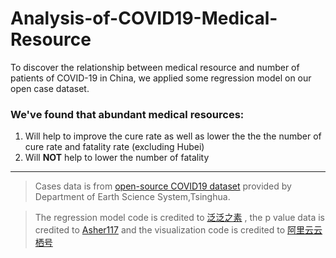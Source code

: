 # Analysis-of-COVID19-Medical-Resource


To discover the relationship between medical resource and number of patients of COVID-19 in China, we applied some regression model on our open case dataset.

### We've found that abundant medical resources:
1. Will help to improve the cure rate as well as lower the the the number of cure rate and fatality rate (excluding Hubei)
2. Will **NOT** help to lower the number of fatality


--------
> Cases data is from [open-source COVID19 dataset](https://cloud.tsinghua.edu.cn/d/335fd08c06204bc49202/password：20200309) provided by Department of Earth Science System,Tsinghua. 

> The regression model code is credited to [泛泛之素](https://blog.csdn.net/tonydz0523/article/details/84591954) , the p value data is credited to [Asher117](https://blog.csdn.net/Asher117/article/details/88080448) and the visualization code is credited to [阿里云云栖号](https://www.jianshu.com/p/5fac2a2b74ff)

